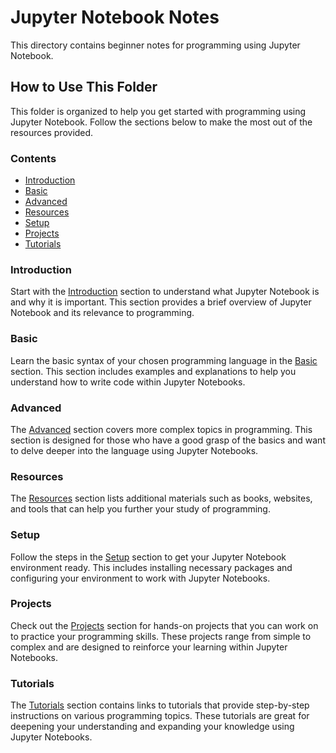 # Jupyter Notebook Notes

This directory contains beginner notes for programming using Jupyter Notebook.

## How to Use This Folder

This folder is organized to help you get started with programming using Jupyter Notebook. Follow the sections below to make the most out of the resources provided.

### Contents

- [Introduction](#introduction)
- [Basic](#basic)
- [Advanced](#advanced)
- [Resources](#resources)
- [Setup](#setup)
- [Projects](#projects)
- [Tutorials](#tutorials)

### Introduction

Start with the [Introduction](#introduction) section to understand what Jupyter Notebook is and why it is important. This section provides a brief overview of Jupyter Notebook and its relevance to programming.

### Basic

Learn the basic syntax of your chosen programming language in the [Basic](#basic) section. This section includes examples and explanations to help you understand how to write code within Jupyter Notebooks.

### Advanced

The [Advanced](#advanced) section covers more complex topics in programming. This section is designed for those who have a good grasp of the basics and want to delve deeper into the language using Jupyter Notebooks.

### Resources

The [Resources](#resources) section lists additional materials such as books, websites, and tools that can help you further your study of programming.

### Setup

Follow the steps in the [Setup](#setup) section to get your Jupyter Notebook environment ready. This includes installing necessary packages and configuring your environment to work with Jupyter Notebooks.

### Projects

Check out the [Projects](#projects) section for hands-on projects that you can work on to practice your programming skills. These projects range from simple to complex and are designed to reinforce your learning within Jupyter Notebooks.

### Tutorials

The [Tutorials](#tutorials) section contains links to tutorials that provide step-by-step instructions on various programming topics. These tutorials are great for deepening your understanding and expanding your knowledge using Jupyter Notebooks.


